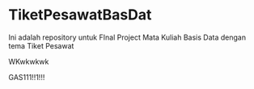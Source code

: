 # TiketPesawatBasDat
Ini adalah repository untuk FInal Project Mata Kuliah Basis Data dengan tema Tiket Pesawat

WKwkwkwk

GAS111!!1!!!
